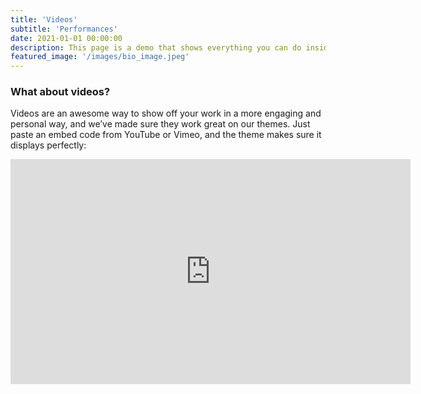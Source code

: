 ```yaml
---
title: 'Videos'
subtitle: 'Performances'
date: 2021-01-01 00:00:00
description: This page is a demo that shows everything you can do inside portfolio and blog posts.
featured_image: '/images/bio_image.jpeg'
---
```


### What about videos?

Videos are an awesome way to show off your work in a more engaging and personal way, and we’ve made sure they work great on our themes. Just paste an embed code from YouTube or Vimeo, and the theme makes sure it displays perfectly:

<iframe src="https://player.vimeo.com/video/19536258?color=ffffff&title=0&byline=0&portrait=0" width="640" height="360" frameborder="0" webkitallowfullscreen mozallowfullscreen allowfullscreen></iframe>

